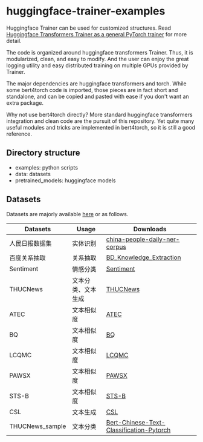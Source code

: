 # huggingface-trainer-examples

Huggingface Trainer can be used for customized structures. Read [Huggingface Transformers Trainer as a general PyTorch trainer](https://shiina18.github.io/machine%20learning/2023/01/04/trainer/) for more detail.

The code is organized around huggingface transformers Trainer. Thus, it is modularized, clean, and easy to modify. And the user can enjoy the great logging utility and easy distributed training on multiple GPUs provided by Trainer.

The major dependencies are huggingface transformers and torch. While some bert4torch code is imported, those pieces are in fact short and standalone, and can be copied and pasted with ease if you don't want an extra package.

Why not use bert4torch directly? More standard huggingface transformers integration and clean code are the pursuit of this repository. Yet quite many useful modules and tricks are implemented in bert4torch, so it is still a good reference.
 
## Directory structure

- examples: python scripts
- data: datasets
- pretrained_models: huggingface models

## Datasets

Datasets are majorly available [here](https://github.com/Tongjilibo/bert4torch/blob/master/examples/README.md#二数据集) or as follows.

| Datasets        | Usage     | Downloads                                                                                                                       |
|-----------------|-----------|---------------------------------------------------------------------------------------------------------------------------------|
| 人民日报数据集         | 实体识别      | [china-people-daily-ner-corpus](http://s3.bmio.net/kashgari/china-people-daily-ner-corpus.tar.gz)                               
| 百度关系抽取          | 关系抽取      | [BD_Knowledge_Extraction](http://ai.baidu.com/broad/download?dataset=sked)                                                      
| Sentiment       | 情感分类      | [Sentiment](https://github.com/bojone/bert4keras/blob/master/examples/datasets/sentiment.zip)                                   
| THUCNews        | 文本分类、文本生成 | [THUCNews](http://thuctc.thunlp.org/#%E4%B8%AD%E6%96%87%E6%96%87%E6%9C%AC%E5%88%86%E7%B1%BB%E6%95%B0%E6%8D%AE%E9%9B%86THUCNews) 
| ATEC            | 文本相似度     | [ATEC](https://github.com/IceFlameWorm/NLP_Datasets/tree/master/ATEC)                                                           
| BQ              | 文本相似度     | [BQ](http://icrc.hitsz.edu.cn/info/1037/1162.htm)                                                                               
| LCQMC           | 文本相似度     | [LCQMC](http://icrc.hitsz.edu.cn/Article/show/171.html)                                                                         
| PAWSX           | 文本相似度     | [PAWSX](https://arxiv.org/abs/1908.11828)                                                                                       
| STS-B           | 文本相似度     | [STS-B](https://github.com/pluto-junzeng/CNSD)                                                                                  
| CSL             | 文本生成      | [CSL](https://github.com/CLUEbenchmark/CLGE)                                                                                    |
| THUCNews_sample | 文本分类      | [Bert-Chinese-Text-Classification-Pytorch](https://github.com/649453932/Bert-Chinese-Text-Classification-Pytorch#中文数据集)         
